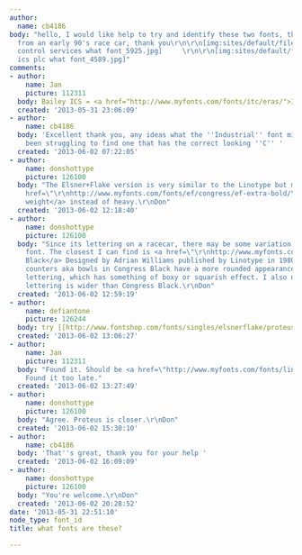 ```yaml
---
author:
  name: cb4186
body: "hello, I would like help to try and identify these two fonts, they are originally
  from an early 90's race car, thank you\r\n\r\n[img:sites/default/files/old-images/industrial
  control services what font_5925.jpg]     \r\n\r\n[img:sites/default/files/old-images/bailey
  ics plc what font_4589.jpg]"
comments:
- author:
    name: Jan
    picture: 112311
  body: Bailey ICS = <a href="http://www.myfonts.com/fonts/itc/eras/">ITC Eras</a>
  created: '2013-05-31 23:06:09'
- author:
    name: cb4186
  body: 'Excellent thank you, any ideas what the ''Industrial'' font might be? I have
    been struggling to find one that has the correct looking ''C'' '
  created: '2013-06-02 07:22:05'
- author:
    name: donshottype
    picture: 126100
  body: "The Elsner+Flake version is very similar to the Linotype but matches at the\r\n<a
    href=\"\r\nhttp://www.myfonts.com/fonts/ef/congress/ef-extra-bold/\">Extra Bold
    weight</a> instead of heavy.\r\nDon"
  created: '2013-06-02 12:18:40'
- author:
    name: donshottype
    picture: 126100
  body: "Since its lettering on a racecar, there may be some variation from the original
    font. The closest I can find is <a href=\"\r\nhttp://www.myfonts.com/fonts/linotype/congress/black/\">Congress
    Black</a> Designed by Adrian Williams published by Linotype in 1980.\r\n[img:sites/default/files/old-images/CongressBlack_5263.jpg]\r\nThe
    counters aka bowls in Congress Black have a more rounded appearance than your
    lettering, which has something of boxy or squarish effect. I also note that your
    lettering is wider than Congress Black.\r\nDon"
  created: '2013-06-02 12:59:19'
- author:
    name: defiantone
    picture: 126244
  body: try [[http://www.fontshop.com/fonts/singles/elsnerflake/proteus_medium_ot/|Proteus]]
  created: '2013-06-02 13:06:27'
- author:
    name: Jan
    picture: 112311
  body: "Found it. Should be <a href=\"http://www.myfonts.com/fonts/linotype/proteus/\">Proteus</a>.\r\n\r\nEDIT:
    Found it too late."
  created: '2013-06-02 13:27:49'
- author:
    name: donshottype
    picture: 126100
  body: "Agree. Proteus is closer.\r\nDon"
  created: '2013-06-02 15:30:10'
- author:
    name: cb4186
  body: 'That''s great, thank you for your help '
  created: '2013-06-02 16:09:09'
- author:
    name: donshottype
    picture: 126100
  body: "You're welcome.\r\nDon"
  created: '2013-06-02 20:28:52'
date: '2013-05-31 22:51:10'
node_type: font_id
title: what fonts are these?

---
```

